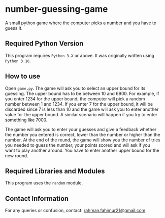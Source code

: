 # number-guessing-game
A small python game where the computer picks a number and you have to guess it.

## Required Python Version
This program requires `Python 3.X` or above. It was originally written using `Python 3.10`.

## How to use
Open `game.py`. The game will ask you to select an upper bound for its guessing. The upper bound has to be between 10 and 6900. For example, if you enter 1234 for the upper bound, the computer will pick a random number between 1 and 1234. If you enter 7 for the upper bound, it will be discarded since 7 is less than 10 and the game will ask you to enter another value for the upper bound. A similar scenario will happen if you try to enter something like 7000.

The game will ask you to enter your guesses and give a feedback whether the number you entered is correct, lower than the number or higher than the number. At the end of the round, the game will show you the number of tries you needed to guess the number, your points scored and will ask if you want to play another around. You have to enter another upper bound for the new round.

## Required Libraries and Modules
This program uses the `random` module.

## Contact Information
For any queries or confusion, contact: rahman.fahimur21@gmail.com

